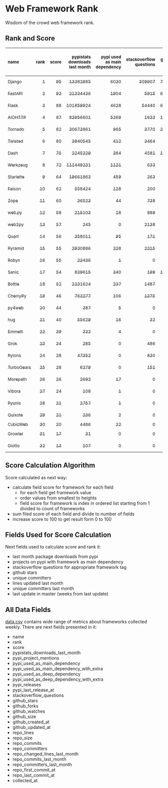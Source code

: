 # Web Framework Rank
Wisdom of the crowd web framework rank.

## Rank and Score
<sub>name</sub> | <sub>rank</sub> | <sub>score</sub> | <sub>pypistats downloads last month</sub> | <sub>pypi used as main dependency</sub> | <sub>stackoverflow questions</sub> | <sub>github stars</sub> | <sub>repo unique committers</sub> | <sub>repo changed lines last month</sub> | <sub>repo unique committers last month</sub> | <sub>repo last commit</sub>
:--- | ---: | ---: | ---: | ---: | ---: | ---: | ---: | ---: | ---: | ---:
[<sub>Django</sub>](https://github.com/django/django "first commit: 2005-07-13") | [<sub>1</sub>](# "  +0 last week") | [<sub>95</sub>](# "  +2 last week") | [<sub>13382985</sub>](# "  #7 in pypistats downloads last month +2.44% last week") | [<sub>6030</sub>](# "  #1 in pypi used as main dependency +0.18% last week") | [<sub>309907</sub>](# "  #1 in stackoverflow questions +0.04% last week") | [<sub>73605</sub>](# "  #1 in github stars +0.15% last week") | [<sub>2966</sub>](# "  #1 in repo unique committers +0.14% last week") | [<sub>2073</sub>](# "▼ #6 in repo changed lines last month -76.37% last week") | [<sub>28</sub>](# "  #1 in repo unique committers last month +7.69% last week") | [<sub>2023-10-21</sub>](# "▲ #1 in repo last commit 1 week ago")
[<sub>FastAPI</sub>](https://github.com/tiangolo/fastapi "first commit: 2018-12-05; uses: Starlette") | [<sub>2</sub>](# "  +0 last week") | [<sub>93</sub>](# "  +6 last week") | [<sub>21334436</sub>](# "  #5 in pypistats downloads last month -0.31% last week") | [<sub>1904</sub>](# "  #4 in pypi used as main dependency +0.74% last week") | [<sub>5915</sub>](# "  #3 in stackoverflow questions +0.41% last week") | [<sub>63710</sub>](# "  #3 in github stars +0.39% last week") | [<sub>528</sub>](# "  #4 in repo unique committers +1.15% last week") | [<sub>16872</sub>](# "▲ #3 in repo changed lines last month +605.65% last week") | [<sub>19</sub>](# "  #2 in repo unique committers last month +58.33% last week") | [<sub>2023-10-21</sub>](# "▲ #1 in repo last commit 1 week ago")
[<sub>Flask</sub>](https://github.com/pallets/flask "first commit: 2010-04-06; uses: Werkzeug") | [<sub>3</sub>](# "  +0 last week") | [<sub>88</sub>](# "  +2 last week") | [<sub>101859924</sub>](# "  #2 in pypistats downloads last month +0.8% last week") | [<sub>4628</sub>](# "  #3 in pypi used as main dependency +0.35% last week") | [<sub>54440</sub>](# "  #2 in stackoverflow questions +0.12% last week") | [<sub>64679</sub>](# "  #2 in github stars +0.12% last week") | [<sub>840</sub>](# "  #2 in repo unique committers +0.12% last week") | [<sub>36</sub>](# "▲ #14 in repo changed lines last month +12.5% last week") | [<sub>6</sub>](# "▲ #6 in repo unique committers last month +50.0% last week") | [<sub>2023-10-20</sub>](# "▲ #4 in repo last commit 1 week ago")
[<sub>AIOHTTP</sub>](https://github.com/aio-libs/aiohttp "first commit: 2013-10-01") | [<sub>4</sub>](# "  +0 last week") | [<sub>87</sub>](# "  +1 last week") | [<sub>83956601</sub>](# "  #3 in pypistats downloads last month +3.76% last week") | [<sub>5269</sub>](# "  #2 in pypi used as main dependency +0.53% last week") | [<sub>1633</sub>](# "  #9 in stackoverflow questions +0.12% last week") | [<sub>14020</sub>](# "  #7 in github stars +0.14% last week") | [<sub>724</sub>](# "  #3 in repo unique committers +0.56% last week") | [<sub>2020</sub>](# "  #7 in repo changed lines last month +7.85% last week") | [<sub>11</sub>](# "▲ #3 in repo unique committers last month +22.22% last week") | [<sub>2023-10-20</sub>](# "▲ #4 in repo last commit 1 week ago")
[<sub>Tornado</sub>](https://github.com/tornadoweb/tornado "first commit: 2009-09-09") | [<sub>5</sub>](# "  +0 last week") | [<sub>82</sub>](# "  -1 last week") | [<sub>30673861</sub>](# "  #4 in pypistats downloads last month -0.51% last week") | [<sub>965</sub>](# "  #6 in pypi used as main dependency +0.31% last week") | [<sub>3770</sub>](# "  #5 in stackoverflow questions -0.03% last week") | [<sub>21297</sub>](# "  #4 in github stars +0.06% last week") | [<sub>451</sub>](# "  #6 in repo unique committers +0.0% last week") | [<sub>426</sub>](# "  #10 in repo changed lines last month +0.0% last week") | [<sub>2</sub>](# "▲ #11 in repo unique committers last month +0.0% last week") | [<sub>2023-10-14</sub>](# "▼ #4 in repo last commit 2 weeks ago")
[<sub>Twisted</sub>](https://github.com/twisted/twisted "first commit: 2001-07-09") | [<sub>6</sub>](# "  +0 last week") | [<sub>80</sub>](# "  +1 last week") | [<sub>3940545</sub>](# "  #8 in pypistats downloads last month +0.45% last week") | [<sub>412</sub>](# "  #8 in pypi used as main dependency +0.24% last week") | [<sub>3464</sub>](# "  #6 in stackoverflow questions -0.03% last week") | [<sub>5233</sub>](# "  #15 in github stars +0.17% last week") | [<sub>307</sub>](# "  #9 in repo unique committers +0.0% last week") | [<sub>21937</sub>](# "▲ #2 in repo changed lines last month +9.62% last week") | [<sub>10</sub>](# "▼ #4 in repo unique committers last month +0.0% last week") | [<sub>2023-10-16</sub>](# "▲ #4 in repo last commit 1 week ago")
[<sub>Dash</sub>](https://github.com/plotly/dash "first commit: 2015-04-10") | [<sub>7</sub>](# "  +0 last week") | [<sub>75</sub>](# "  -1 last week") | [<sub>2245229</sub>](# "  #10 in pypistats downloads last month +1.95% last week") | [<sub>384</sub>](# "  #9 in pypi used as main dependency +0.79% last week") | [<sub>4581</sub>](# "  #4 in stackoverflow questions +0.31% last week") | [<sub>19498</sub>](# "  #5 in github stars +0.16% last week") | [<sub>172</sub>](# "  #15 in repo unique committers +0.0% last week") | [<sub>13745</sub>](# "  #4 in repo changed lines last month +0.0% last week") | [<sub>2</sub>](# "▲ #11 in repo unique committers last month +0.0% last week") | [<sub>2023-10-11</sub>](# "▼ #11 in repo last commit 2 weeks ago")
[<sub>Werkzeug</sub>](https://github.com/pallets/werkzeug "first commit: 2007-05-04; used by: Flask and Quart") | [<sub>8</sub>](# "  +0 last week") | [<sub>72</sub>](# "  +0 last week") | [<sub>111449231</sub>](# "  #1 in pypistats downloads last month +1.9% last week") | [<sub>1121</sub>](# "  #5 in pypi used as main dependency +0.36% last week") | [<sub>633</sub>](# "  #15 in stackoverflow questions +0.48% last week") | [<sub>6439</sub>](# "  #12 in github stars +0.06% last week") | [<sub>493</sub>](# "  #5 in repo unique committers +0.0% last week") | [<sub>78</sub>](# "  #13 in repo changed lines last month +0.0% last week") | [<sub>2</sub>](# "▲ #11 in repo unique committers last month +0.0% last week") | [<sub>2023-09-30</sub>](# "▼ #16 in repo last commit 4 weeks ago")
[<sub>Starlette</sub>](https://github.com/encode/starlette "first commit: 2018-06-25; used by: FastAPI") | [<sub>9</sub>](# "  +0 last week") | [<sub>64</sub>](# "  -4 last week") | [<sub>19661863</sub>](# "  #6 in pypistats downloads last month +1.43% last week") | [<sub>459</sub>](# "  #7 in pypi used as main dependency +0.44% last week") | [<sub>263</sub>](# "  #17 in stackoverflow questions +0.38% last week") | [<sub>8778</sub>](# "  #9 in github stars +0.21% last week") | [<sub>255</sub>](# "  #11 in repo unique committers +0.0% last week") | [<sub>14</sub>](# "▼ #16 in repo changed lines last month -65.85% last week") | [<sub>1</sub>](# "▼ #15 in repo unique committers last month -66.67% last week") | [<sub>2023-10-02</sub>](# "▼ #16 in repo last commit 3 weeks ago")
[<sub>Falcon</sub>](https://github.com/falconry/falcon "first commit: 2012-12-06; used by: hug") | [<sub>10</sub>](# "  +0 last week") | [<sub>62</sub>](# "  -2 last week") | [<sub>558424</sub>](# "  #14 in pypistats downloads last month +3.29% last week") | [<sub>128</sub>](# "  #13 in pypi used as main dependency +0.0% last week") | [<sub>200</sub>](# "  #18 in stackoverflow questions +0.0% last week") | [<sub>9283</sub>](# "  #8 in github stars +0.06% last week") | [<sub>208</sub>](# "  #13 in repo unique committers +0.0% last week") | [<sub>25</sub>](# "▲ #15 in repo changed lines last month +0.0% last week") | [<sub>1</sub>](# "▲ #15 in repo unique committers last month +0.0% last week") | [<sub>2023-10-14</sub>](# "▼ #4 in repo last commit 2 weeks ago")
[<sub>Zope</sub>](https://github.com/zopefoundation/Zope "first commit: 1996-06-17") | [<sub>11</sub>](# "  +0 last week") | [<sub>60</sub>](# "  -3 last week") | [<sub>36523</sub>](# "  #19 in pypistats downloads last month +10.98% last week") | [<sub>44</sub>](# "  #16 in pypi used as main dependency +0.0% last week") | [<sub>738</sub>](# "  #14 in stackoverflow questions +0.27% last week") | [<sub>332</sub>](# "  #25 in github stars +0.0% last week") | [<sub>177</sub>](# "  #14 in repo unique committers +0.0% last week") | [<sub>1079</sub>](# "  #8 in repo changed lines last month -6.09% last week") | [<sub>5</sub>](# "▼ #7 in repo unique committers last month -44.44% last week") | [<sub>2023-10-18</sub>](# "▼ #4 in repo last commit 1 week ago")
[<sub>web.py</sub>](https://github.com/webpy/webpy "first commit: 1970-01-01") | [<sub>12</sub>](# "  +0 last week") | [<sub>58</sub>](# "  -1 last week") | [<sub>215103</sub>](# "  #16 in pypistats downloads last month +0.46% last week") | [<sub>18</sub>](# "  #18 in pypi used as main dependency +0.0% last week") | [<sub>889</sub>](# "  #12 in stackoverflow questions +0.0% last week") | [<sub>5835</sub>](# "  #13 in github stars +0.02% last week") | [<sub>95</sub>](# "  #19 in repo unique committers +0.0% last week") | [<sub>212</sub>](# "  #12 in repo changed lines last month +0.0% last week") | [<sub>2</sub>](# "▲ #11 in repo unique committers last month +0.0% last week") | [<sub>2023-10-10</sub>](# "▼ #11 in repo last commit 2 weeks ago")
[<sub>web2py</sub>](https://github.com/web2py/web2py "first commit: 2011-11-23") | [<sub>13</sub>](# "  +0 last week") | [<sub>57</sub>](# "  -2 last week") | [<sub>245</sub>](# "▼ #28 in pypistats downloads last month +7.46% last week") | [<sub>0</sub>](# "  #27 in pypi used as main dependency +100% last week") | [<sub>2138</sub>](# "  #8 in stackoverflow questions -0.05% last week") | [<sub>2055</sub>](# "  #19 in github stars +0.05% last week") | [<sub>274</sub>](# "  #10 in repo unique committers +0.0% last week") | [<sub>29415</sub>](# "  #1 in repo changed lines last month +0.0% last week") | [<sub>3</sub>](# "▲ #9 in repo unique committers last month +0.0% last week") | [<sub>2023-10-10</sub>](# "▼ #11 in repo last commit 2 weeks ago")
[<sub>Quart</sub>](https://github.com/pallets/quart "first commit: 2017-05-14; uses: Werkzeug") | [<sub>14</sub>](# "  +0 last week") | [<sub>56</sub>](# "  -3 last week") | [<sub>358011</sub>](# "  #15 in pypistats downloads last month +21.85% last week") | [<sub>95</sub>](# "  #15 in pypi used as main dependency +0.0% last week") | [<sub>171</sub>](# "  #20 in stackoverflow questions +0.0% last week") | [<sub>2245</sub>](# "  #18 in github stars +0.54% last week") | [<sub>101</sub>](# "  #18 in repo unique committers +0.0% last week") | [<sub>339</sub>](# "  #11 in repo changed lines last month -0.59% last week") | [<sub>3</sub>](# "▼ #9 in repo unique committers last month -25.0% last week") | [<sub>2023-10-11</sub>](# "▼ #11 in repo last commit 2 weeks ago")
[<sub>Pyramid</sub>](https://github.com/Pylons/pyramid "first commit: 2008-07-04; used by: CubicWeb") | [<sub>15</sub>](# "  +0 last week") | [<sub>55</sub>](# "  -1 last week") | [<sub>2930886</sub>](# "  #9 in pypistats downloads last month +5.89% last week") | [<sub>228</sub>](# "  #12 in pypi used as main dependency +0.0% last week") | [<sub>2215</sub>](# "  #7 in stackoverflow questions +0.05% last week") | [<sub>3848</sub>](# "  #16 in github stars +0.1% last week") | [<sub>365</sub>](# "  #8 in repo unique committers +0.0% last week") | [<sub>0</sub>](# "▼ #19 in repo changed lines last month +100% last week") | [<sub>0</sub>](# "▼ #19 in repo unique committers last month +100% last week") | [<sub>2023-09-14</sub>](# "▼ #19 in repo last commit 6 weeks ago")
[<sub>Robyn</sub>](https://github.com/sansyrox/robyn "first commit: 2021-05-22") | [<sub>16</sub>](# "  +0 last week") | [<sub>55</sub>](# "  -1 last week") | [<sub>23436</sub>](# "  #20 in pypistats downloads last month +7.19% last week") | [<sub>1</sub>](# "  #24 in pypi used as main dependency +0.0% last week") | [<sub>0</sub>](# "  #23 in stackoverflow questions +100% last week") | [<sub>3042</sub>](# "  #17 in github stars +0.43% last week") | [<sub>56</sub>](# "  #21 in repo unique committers +3.7% last week") | [<sub>12249</sub>](# "▼ #5 in repo changed lines last month -54.24% last week") | [<sub>9</sub>](# "▲ #5 in repo unique committers last month +50.0% last week") | [<sub>2023-10-21</sub>](# "  #1 in repo last commit 1 week ago")
[<sub>Sanic</sub>](https://github.com/sanic-org/sanic "first commit: 2016-05-26") | [<sub>17</sub>](# "  +0 last week") | [<sub>54</sub>](# "  -1 last week") | [<sub>839615</sub>](# "  #12 in pypistats downloads last month +6.24% last week") | [<sub>340</sub>](# "  #10 in pypi used as main dependency +0.0% last week") | [<sub>199</sub>](# "  #19 in stackoverflow questions +0.51% last week") | [<sub>17417</sub>](# "  #6 in github stars +0.09% last week") | [<sub>371</sub>](# "  #7 in repo unique committers +0.0% last week") | [<sub>0</sub>](# "▼ #19 in repo changed lines last month +100% last week") | [<sub>0</sub>](# "▼ #19 in repo unique committers last month +100% last week") | [<sub>2023-09-07</sub>](# "▼ #20 in repo last commit 7 weeks ago")
[<sub>Bottle</sub>](https://github.com/bottlepy/bottle "first commit: 2009-06-30") | [<sub>18</sub>](# "  +0 last week") | [<sub>52</sub>](# "  -1 last week") | [<sub>2231624</sub>](# "  #11 in pypistats downloads last month +4.23% last week") | [<sub>237</sub>](# "  #11 in pypi used as main dependency +0.42% last week") | [<sub>1487</sub>](# "  #10 in stackoverflow questions -0.13% last week") | [<sub>8106</sub>](# "  #10 in github stars +0.07% last week") | [<sub>231</sub>](# "  #12 in repo unique committers +0.0% last week") | [<sub>0</sub>](# "▼ #19 in repo changed lines last month +100% last week") | [<sub>0</sub>](# "▼ #19 in repo unique committers last month +100% last week") | [<sub>2022-09-05</sub>](# "  #25 in repo last commit 59 weeks ago")
[<sub>CherryPy</sub>](https://github.com/cherrypy/cherrypy "first commit: 2004-11-20") | [<sub>19</sub>](# "  +0 last week") | [<sub>46</sub>](# "  +0 last week") | [<sub>763277</sub>](# "  #13 in pypistats downloads last month +2.42% last week") | [<sub>106</sub>](# "  #14 in pypi used as main dependency +0.0% last week") | [<sub>1375</sub>](# "  #11 in stackoverflow questions -0.07% last week") | [<sub>1719</sub>](# "  #20 in github stars +0.0% last week") | [<sub>148</sub>](# "  #16 in repo unique committers +0.0% last week") | [<sub>0</sub>](# "▼ #19 in repo changed lines last month +100% last week") | [<sub>0</sub>](# "▼ #19 in repo unique committers last month +100% last week") | [<sub>2023-08-04</sub>](# "  #22 in repo last commit 12 weeks ago")
[<sub>py4web</sub>](https://github.com/web2py/py4web "first commit: 2019-03-25") | [<sub>20</sub>](# "  +0 last week") | [<sub>44</sub>](# "  -2 last week") | [<sub>387</sub>](# "  #25 in pypistats downloads last month +4.03% last week") | [<sub>5</sub>](# "  #21 in pypi used as main dependency +0.0% last week") | [<sub>0</sub>](# "  #23 in stackoverflow questions +100% last week") | [<sub>205</sub>](# "  #27 in github stars -0.49% last week") | [<sub>71</sub>](# "  #20 in repo unique committers +0.0% last week") | [<sub>767</sub>](# "  #9 in repo changed lines last month +0.0% last week") | [<sub>4</sub>](# "▼ #8 in repo unique committers last month +0.0% last week") | [<sub>2023-10-08</sub>](# "▼ #11 in repo last commit 2 weeks ago")
[<sub>hug</sub>](https://github.com/hugapi/hug "first commit: 2015-07-17; uses: Falcon") | [<sub>21</sub>](# "  +0 last week") | [<sub>40</sub>](# "  -1 last week") | [<sub>55629</sub>](# "  #17 in pypistats downloads last month +4.95% last week") | [<sub>16</sub>](# "  #20 in pypi used as main dependency +0.0% last week") | [<sub>32</sub>](# "  #22 in stackoverflow questions +0.0% last week") | [<sub>6737</sub>](# "  #11 in github stars +0.01% last week") | [<sub>125</sub>](# "  #17 in repo unique committers +0.0% last week") | [<sub>0</sub>](# "▼ #19 in repo changed lines last month +100% last week") | [<sub>0</sub>](# "▼ #19 in repo unique committers last month +100% last week") | [<sub>2023-06-30</sub>](# "  #23 in repo last commit 17 weeks ago")
[<sub>Emmett</sub>](https://github.com/emmett-framework/emmett "first commit: 2014-10-22") | [<sub>22</sub>](# "▲ +4 last week") | [<sub>39</sub>](# "▲ +13 last week") | [<sub>332</sub>](# "▲ #26 in pypistats downloads last month +53.0% last week") | [<sub>4</sub>](# "  #22 in pypi used as main dependency +0.0% last week") | [<sub>0</sub>](# "  #23 in stackoverflow questions +100% last week") | [<sub>888</sub>](# "  #21 in github stars +0.0% last week") | [<sub>25</sub>](# "  #27 in repo unique committers +0.0% last week") | [<sub>10</sub>](# "▲ #17 in repo changed lines last month +100% last week") | [<sub>1</sub>](# "▲ #15 in repo unique committers last month +100% last week") | [<sub>2023-10-18</sub>](# "▲ #4 in repo last commit 1 week ago")
[<sub>Grok</sub>](https://github.com/zopefoundation/grok "first commit: 2006-10-14") | [<sub>23</sub>](# "▼ -1 last week") | [<sub>34</sub>](# "▼ -1 last week") | [<sub>285</sub>](# "▼ #27 in pypistats downloads last month +9.62% last week") | [<sub>0</sub>](# "  #27 in pypi used as main dependency +100% last week") | [<sub>486</sub>](# "  #16 in stackoverflow questions +0.41% last week") | [<sub>22</sub>](# "  #31 in github stars +0.0% last week") | [<sub>42</sub>](# "  #22 in repo unique committers +0.0% last week") | [<sub>1</sub>](# "▼ #18 in repo changed lines last month +0.0% last week") | [<sub>1</sub>](# "▲ #15 in repo unique committers last month +0.0% last week") | [<sub>2023-09-22</sub>](# "▼ #18 in repo last commit 5 weeks ago")
[<sub>Pylons</sub>](https://github.com/Pylons/pylons "first commit: 2006-02-18") | [<sub>24</sub>](# "  +0 last week") | [<sub>28</sub>](# "  -1 last week") | [<sub>47352</sub>](# "  #18 in pypistats downloads last month +0.51% last week") | [<sub>0</sub>](# "  #27 in pypi used as main dependency +100% last week") | [<sub>830</sub>](# "  #13 in stackoverflow questions -0.12% last week") | [<sub>229</sub>](# "  #26 in github stars +0.0% last week") | [<sub>36</sub>](# "  #24 in repo unique committers +0.0% last week") | [<sub>0</sub>](# "▼ #19 in repo changed lines last month +100% last week") | [<sub>0</sub>](# "▼ #19 in repo unique committers last month +100% last week") | [<sub>2018-01-12</sub>](# "  #30 in repo last commit 302 weeks ago")
[<sub>TurboGears</sub>](https://github.com/TurboGears/tg2 "first commit: 2007-06-27") | [<sub>25</sub>](# "▼ -2 last week") | [<sub>28</sub>](# "▼ -1 last week") | [<sub>6279</sub>](# "  #21 in pypistats downloads last month -1.75% last week") | [<sub>0</sub>](# "  #27 in pypi used as main dependency +100% last week") | [<sub>151</sub>](# "  #21 in stackoverflow questions +0.0% last week") | [<sub>792</sub>](# "  #22 in github stars +0.0% last week") | [<sub>37</sub>](# "  #23 in repo unique committers +0.0% last week") | [<sub>0</sub>](# "▼ #19 in repo changed lines last month +100% last week") | [<sub>0</sub>](# "▼ #19 in repo unique committers last month +100% last week") | [<sub>2023-05-30</sub>](# "  #24 in repo last commit 21 weeks ago")
[<sub>Morepath</sub>](https://github.com/morepath/morepath "first commit: 2013-07-17") | [<sub>26</sub>](# "▼ -1 last week") | [<sub>26</sub>](# "▼ -1 last week") | [<sub>2692</sub>](# "▼ #24 in pypistats downloads last month -11.1% last week") | [<sub>17</sub>](# "  #19 in pypi used as main dependency +0.0% last week") | [<sub>0</sub>](# "  #23 in stackoverflow questions +100% last week") | [<sub>396</sub>](# "  #24 in github stars +0.0% last week") | [<sub>28</sub>](# "  #25 in repo unique committers +0.0% last week") | [<sub>0</sub>](# "▼ #19 in repo changed lines last month +100% last week") | [<sub>0</sub>](# "▼ #19 in repo unique committers last month +100% last week") | [<sub>2022-05-29</sub>](# "  #26 in repo last commit 73 weeks ago")
[<sub>Vibora</sub>](https://github.com/vibora-io/vibora "first commit: 2018-06-13") | [<sub>27</sub>](# "  +0 last week") | [<sub>24</sub>](# "  +0 last week") | [<sub>108</sub>](# "▲ #30 in pypistats downloads last month +63.64% last week") | [<sub>1</sub>](# "  #24 in pypi used as main dependency +0.0% last week") | [<sub>0</sub>](# "  #23 in stackoverflow questions +100% last week") | [<sub>5705</sub>](# "  #14 in github stars -0.02% last week") | [<sub>27</sub>](# "  #26 in repo unique committers +0.0% last week") | [<sub>0</sub>](# "▼ #19 in repo changed lines last month +100% last week") | [<sub>0</sub>](# "▼ #19 in repo unique committers last month +100% last week") | [<sub>2019-02-11</sub>](# "  #29 in repo last commit 245 weeks ago")
[<sub>Pycnic</sub>](https://github.com/nullism/pycnic "first commit: 2015-11-04") | [<sub>28</sub>](# "▲ +1 last week") | [<sub>21</sub>](# "▲ +0 last week") | [<sub>2757</sub>](# "▲ #23 in pypistats downloads last month +7.28% last week") | [<sub>1</sub>](# "  #24 in pypi used as main dependency +0.0% last week") | [<sub>0</sub>](# "  #23 in stackoverflow questions +100% last week") | [<sub>159</sub>](# "  #28 in github stars +0.0% last week") | [<sub>11</sub>](# "  #28 in repo unique committers +0.0% last week") | [<sub>0</sub>](# "▼ #19 in repo changed lines last month +100% last week") | [<sub>0</sub>](# "▼ #19 in repo unique committers last month +100% last week") | [<sub>2022-04-05</sub>](# "  #27 in repo last commit 81 weeks ago")
[<sub>Quixote</sub>](https://github.com/nascheme/quixote "first commit: 2006-03-16") | [<sub>29</sub>](# "▼ -1 last week") | [<sub>21</sub>](# "▼ -1 last week") | [<sub>236</sub>](# "  #29 in pypistats downloads last month +34.09% last week") | [<sub>2</sub>](# "  #23 in pypi used as main dependency +0.0% last week") | [<sub>0</sub>](# "  #23 in stackoverflow questions +100% last week") | [<sub>82</sub>](# "  #29 in github stars +0.0% last week") | [<sub>6</sub>](# "  #29 in repo unique committers +0.0% last week") | [<sub>0</sub>](# "▼ #19 in repo changed lines last month +100% last week") | [<sub>0</sub>](# "▼ #19 in repo unique committers last month +100% last week") | [<sub>2023-09-05</sub>](# "▼ #20 in repo last commit 7 weeks ago")
[<sub>CubicWeb</sub>](https://forge.extranet.logilab.fr/cubicweb/cubicweb "uses: Pyramid") | [<sub>30</sub>](# "  +0 last week") | [<sub>20</sub>](# "  +0 last week") | [<sub>4486</sub>](# "  #22 in pypistats downloads last month +26.47% last week") | [<sub>22</sub>](# "  #17 in pypi used as main dependency +0.0% last week") | [<sub>0</sub>](# "  #23 in stackoverflow questions +100% last week") | [<sub>0</sub>](# "  #32 in github stars +100% last week") | [<sub>0</sub>](# "  #32 in repo unique committers +100% last week") | [<sub>0</sub>](# "▼ #19 in repo changed lines last month +100% last week") | [<sub>0</sub>](# "▼ #19 in repo unique committers last month +100% last week") | [<sub></sub>](# "  #31 in repo last commit")
[<sub>Growler</sub>](https://github.com/pyGrowler/Growler "first commit: 2014-08-17") | [<sub>31</sub>](# "  +0 last week") | [<sub>17</sub>](# "  +0 last week") | [<sub>31</sub>](# "  #32 in pypistats downloads last month +3.33% last week") | [<sub>0</sub>](# "  #27 in pypi used as main dependency +100% last week") | [<sub>0</sub>](# "  #23 in stackoverflow questions +100% last week") | [<sub>688</sub>](# "  #23 in github stars +0.0% last week") | [<sub>6</sub>](# "  #29 in repo unique committers +0.0% last week") | [<sub>0</sub>](# "▼ #19 in repo changed lines last month +100% last week") | [<sub>0</sub>](# "▼ #19 in repo unique committers last month +100% last week") | [<sub>2020-03-08</sub>](# "  #28 in repo last commit 189 weeks ago")
[<sub>Giotto</sub>](https://github.com/priestc/giotto "first commit: 2012-02-26") | [<sub>32</sub>](# "  +0 last week") | [<sub>13</sub>](# "  +0 last week") | [<sub>107</sub>](# "▼ #31 in pypistats downloads last month +8.08% last week") | [<sub>0</sub>](# "  #27 in pypi used as main dependency +100% last week") | [<sub>0</sub>](# "  #23 in stackoverflow questions +100% last week") | [<sub>58</sub>](# "  #30 in github stars +0.0% last week") | [<sub>3</sub>](# "  #31 in repo unique committers +0.0% last week") | [<sub>0</sub>](# "▼ #19 in repo changed lines last month +100% last week") | [<sub>0</sub>](# "▼ #19 in repo unique committers last month +100% last week") | [<sub>2013-10-07</sub>](# "  #31 in repo last commit 524 weeks ago")

## Score Calculation Algorithm
Score calculated as next way:
- calculate field score for framework for each field
  - for each field get framework value
  - order values from smallest to heights
  - field score for framework is index in ordered list starting from 1 divided to count of frameworks
- sum filed score of each field and divide to number of fields
- increase score to 100 to get result form 0 to 100

## Fields Used for Score Calculation
Next fields used to calculate score and rank it:
- last month package downloads from pypi
- projects on pypi with framework as main dependency
- stackoverflow questions for appropriate framework tag
- github stars
- unique committers
- lines updated last month
- unique committers last month
- last update in master (weeks from last update)

## All Data Fields
[data.csv](data.csv) contains wide range of metrics about frameworks collected weekly.
There are next fields presented in it: 

- name
- rank
- score
- pypistats_downloads_last_month
- pypi_project_mentions
- pypi_used_as_main_dependency
- pypi_used_as_main_dependency_with_extra
- pypi_used_as_deep_dependency
- pypi_used_as_deep_dependency_with_extra
- pypi_releases
- pypi_last_release_at
- stackoverflow_questions
- github_stars
- github_forks
- github_watches
- github_size
- github_created_at
- github_updated_at
- repo_lines
- repo_size
- repo_commits
- repo_committers
- repo_changed_lines_last_month
- repo_commits_last_month
- repo_committers_last_month
- repo_first_commit_at
- repo_last_commit_at
- collected_at
